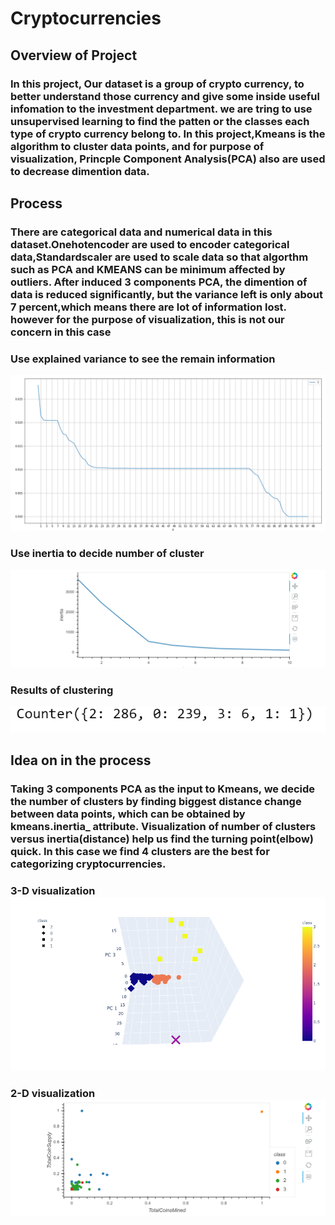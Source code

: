 # Cryptocurrencies
## Overview of Project
### In this project, Our dataset is a group of crypto currency, to better understand those currency and give some inside useful infomation to the investment department. we are tring to use unsupervised learning to find the patten or the classes each type of crypto currency belong to. In this project,Kmeans is the algorithm to cluster data points, and for purpose of visualization, Princple Component Analysis(PCA) also are used to decrease dimention data.

## Process
### There are categorical data and numerical data in this dataset.Onehotencoder are used to encoder categorical data,Standardscaler are used to scale data so that algorthm such as PCA and KMEANS can be minimum affected by outliers. After induced 3 components PCA, the dimention of data is reduced significantly, but the variance left is only about 7 percent,which means there are lot of information lost. however for the purpose of visualization, this is not our concern in this case
### Use explained variance to see the remain information
![Explained variance under different components](https://github.com/ftjyangf/Cryptocurrencies/blob/master/image/explainedvariance.PNG)
### Use inertia to decide number of cluster
![](https://github.com/ftjyangf/Cryptocurrencies/blob/master/image/n_cluster.PNG)
### Results of clustering
![results of clustering](https://github.com/ftjyangf/Cryptocurrencies/blob/master/image/n_cluster_res.PNG)

## Idea on in the process
### Taking 3 components PCA as the input to Kmeans, we decide the number of clusters by finding biggest distance change between data points, which can be obtained by kmeans.inertia_ attribute. Visualization of number of clusters versus inertia(distance) help us find the turning point(elbow) quick. In this case we find 4 clusters are the best for categorizing cryptocurrencies.
### 3-D visualization![](https://github.com/ftjyangf/Cryptocurrencies/blob/master/image/3dv.png)
### 2-D visualization![](https://github.com/ftjyangf/Cryptocurrencies/blob/master/image/2dv.PNG)
